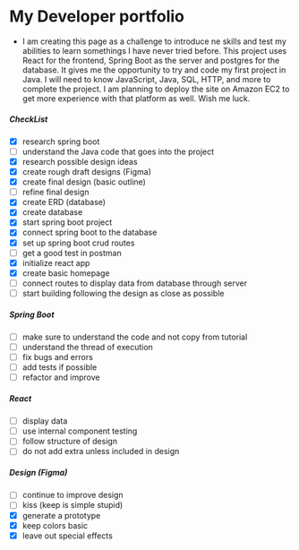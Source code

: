 # My Developer portfolio

- I am creating this page as a challenge to introduce ne skills and test my abilities to learn somethings I have never tried before. This project uses React for the frontend, Spring Boot as the server and postgres for the database. It gives me the opportunity to try and code my first project in Java. I will need to know JavaScript, Java, SQL, HTTP, and more to complete the project. I am planning to deploy the site on Amazon EC2 to get more experience with that platform as well. Wish me luck.

##### CheckList

- [x] research spring boot
- [ ] understand the Java code that goes into the project
- [x] research possible design ideas
- [x] create rough draft designs (Figma)
- [x] create final design (basic outline)
- [ ] refine final design
- [x] create ERD (database)
- [x] create database
- [x] start spring boot project
- [x] connect spring boot to the database
- [x] set up spring boot crud routes
- [ ] get a good test in postman
- [x] initialize react app
- [x] create basic homepage
- [ ] connect routes to display data from database through server
- [ ] start building following the design as close as possible

##### Spring Boot

- [ ] make sure to understand the code and not copy from tutorial
- [ ] understand the thread of execution
- [ ] fix bugs and errors
- [ ] add tests if possible
- [ ] refactor and improve

##### React

- [ ] display data
- [ ] use internal component testing
- [ ] follow structure of design
- [ ] do not add extra unless included in design

##### Design (Figma)

- [ ] continue to improve design
- [ ] kiss (keep is simple stupid)
- [x] generate a prototype
- [x] keep colors basic
- [x] leave out special effects
